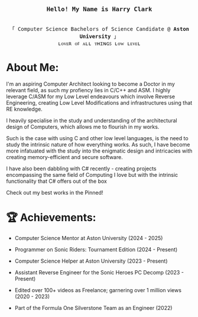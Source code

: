 <h3 align="center"><samp>Hello! My Name is <b><a rel="nofollow noopener noreferrer" target="_blank"> Harry Clark</a></b></samp></h3>
<p align="center"><br>
  <samp>
    「 Computer Science Bachelors of Science Candidate @ <b>Aston University</b> 」<br>
    ʟᴏᴠᴇʀ ᴏꜰ ᴀʟʟ ᴛʜɪɴɢꜱ ʟᴏᴡ ʟᴇᴠᴇʟ
  </samp>
</p>

# About Me:

I'm an aspiring Computer Architect looking to become a Doctor in my relevant field, as such my profiency lies in C/C++ and ASM. 
I highly leverage C/ASM for my Low Level endeavours 
which involve Reverse Engineering, creating Low Level Modifications and infrastructures using that RE knowledge.

I heavily specialise in the study and understanding of the architectural design of Computers, which allows me to flourish in my works.

Such is the case with using C and other low level languages, is the need to study the intrinsic nature of how everything works. As such, I have become more infatuated with the study into the enigmatic design and intricacies with creating memory-efficient and secure software.

I have also been dabbling with C# recently - creating projects encompassing the same field of Computing I love but with the intrinsic functionality that C# offers out of the box

Check out my best works in the Pinned!

# 🏆 Achievements:

- Computer Science Mentor at Aston University (2024 - 2025)

- Programmer on Sonic Riders: Tournament Edition (2024 - Present)

- Computer Science Helper at Aston University (2023 - Present)

- Assistant Reverse Engineer for the Sonic Heroes PC Decomp (2023 - Present)

- Edited over 100+ videos as Freelance; garnering over 1 million views (2020 - 2023)

- Part of the Formula One Silverstone Team as an Engineer (2022)
